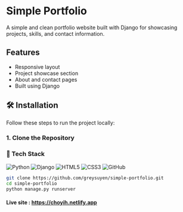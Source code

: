 # Simple Portfolio

A simple and clean portfolio website built with Django for showcasing projects, skills, and contact information.

##  Features

- Responsive layout
- Project showcase section
- About and contact pages
- Built using Django

## 🛠 Installation

Follow these steps to run the project locally:

### 1. Clone the Repository

### 🧰 Tech Stack
![Python](https://img.shields.io/badge/Python-3776AB?style=flat&logo=python&logoColor=white)
![Django](https://img.shields.io/badge/Django-092E20?style=flat&logo=django&logoColor=white)
![HTML5](https://img.shields.io/badge/HTML5-E34F26?style=flat&logo=html5&logoColor=white)
![CSS3](https://img.shields.io/badge/CSS3-1572B6?style=flat&logo=css3&logoColor=white)
![GitHub](https://img.shields.io/badge/GitHub-100000?style=flat&logo=github&logoColor=white)

```bash
git clone https://github.com/greysuyen/simple-portfolio.git
cd simple-portfolio
python manage.py runserver
```
#### Live site : https://choyih.netlify.app


